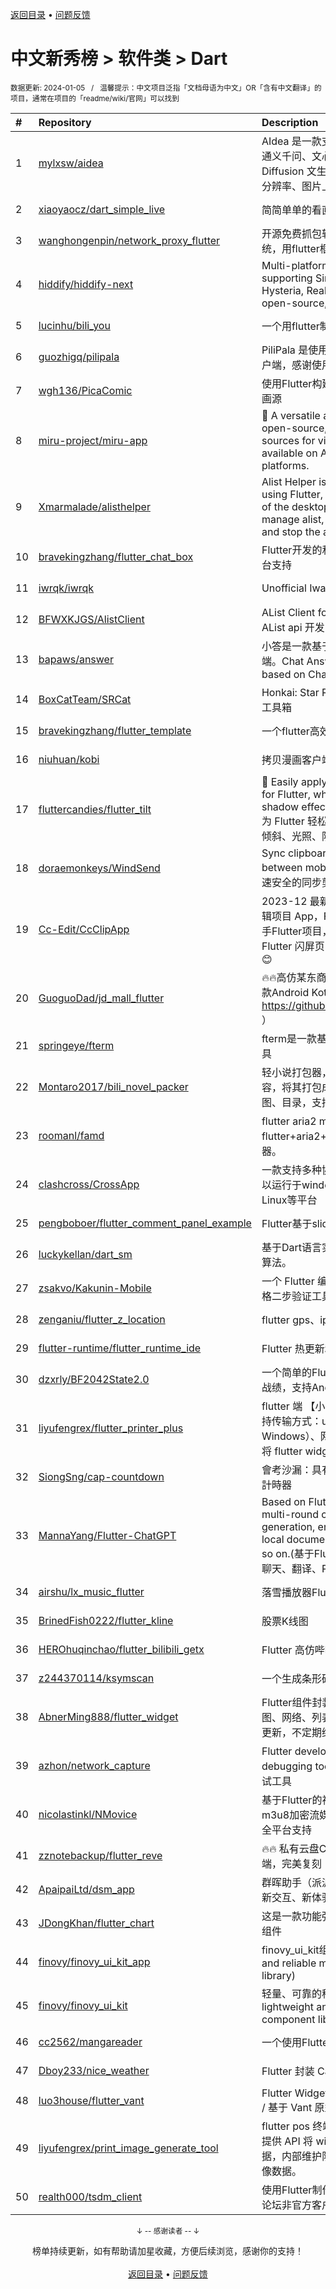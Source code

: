 <a href="https://github.com/GrowingGit/GitHub-Chinese-Top-Charts#github中文排行榜">返回目录</a> • <a href="/content/docs/feedback.md">问题反馈</a>

# 中文新秀榜 > 软件类 > Dart
<sub>数据更新: 2024-01-05&nbsp;&nbsp;&nbsp;/&nbsp;&nbsp;&nbsp;温馨提示：中文项目泛指「文档母语为中文」OR「含有中文翻译」的项目，通常在项目的「readme/wiki/官网」可以找到</sub>

|#|Repository|Description|Stars|Updated|Created|
|:-|:-|:-|:-|:-|:-|
|1|[mylxsw/aidea](https://github.com/mylxsw/aidea)|AIdea 是一款支持 GPT  以及国产大语言模型通义千问、文心一言等，支持 Stable Diffusion 文生图、图生图、 SDXL1.0、超分辨率、图片上色的全能型 APP。|5615|2024-01-04|2023-08-30|
|2|[xiaoyaocz/dart_simple_live](https://github.com/xiaoyaocz/dart_simple_live)|简简单单的看直播|3065|2023-12-28|2023-02-27|
|3|[wanghongenpin/network_proxy_flutter](https://github.com/wanghongenpin/network_proxy_flutter)|开源免费抓包软件ProxyPin，支持全平台系统，用flutter框架开发|2972|2024-01-04|2023-06-05|
|4|[hiddify/hiddify-next](https://github.com/hiddify/hiddify-next)|Multi-platform auto-proxy client, supporting Sing-box, X-ray, TUIC, Hysteria, Reality, Trojan, SSH etc. It’s an open-source, secure and ad-free.|2631|2024-01-04|2023-05-21|
|5|[lucinhu/bili_you](https://github.com/lucinhu/bili_you)|一个用flutter制作的第三方B站客户端.|2591|2023-08-26|2023-02-04|
|6|[guozhigq/pilipala](https://github.com/guozhigq/pilipala)|PiliPala 是使用Flutter开发的BiliBili第三方客户端，感谢使用。|2043|2024-01-04|2023-04-18|
|7|[wgh136/PicaComic](https://github.com/wgh136/PicaComic)|使用Flutter构建的漫画APP, 支持查看许多漫画源|1920|2023-12-30|2023-02-06|
|8|[miru-project/miru-app](https://github.com/miru-project/miru-app)|🎉 A versatile application that is free, open-source, and supports extension sources for videos, comics, and novels, available on Android, Windows, and Web platforms.|1421|2024-01-03|2023-04-27|
|9|[Xmarmalade/alisthelper](https://github.com/Xmarmalade/alisthelper)|Alist Helper is an application developed using Flutter, designed to simplify the use of the desktop version of alist. It can manage alist, allowing you to easily start and stop the alist program.|1031|2023-10-13|2023-05-02|
|10|[bravekingzhang/flutter_chat_box](https://github.com/bravekingzhang/flutter_chat_box)|Flutter开发的和ChatGPT聊天的App，全平台支持|491|2023-12-12|2023-03-24|
|11|[iwrqk/iwrqk](https://github.com/iwrqk/iwrqk)|Unofficial Iwara Flutter Client|393|2023-09-30|2023-05-08|
|12|[BFWXKJGS/AlistClient](https://github.com/BFWXKJGS/AlistClient)|AList Client for iOS and Android. / 基于 AList api 开发的 Android 和 iOS 客户端|284|2023-10-22|2023-05-22|
|13|[bapaws/answer](https://github.com/bapaws/answer)|小答是一款基于 ChatGPT API 的开源客户端。Chat Answer is an open source app based on ChatGPT.|273|2023-07-10|2023-03-12|
|14|[BoxCatTeam/SRCat](https://github.com/BoxCatTeam/SRCat)|Honkai: Star Rail Toolbox   崩坏：星穹铁道工具箱|170|2023-12-28|2023-04-27|
|15|[bravekingzhang/flutter_template](https://github.com/bravekingzhang/flutter_template)|一个flutter高效开发的模板|125|2023-07-27|2023-03-17|
|16|[niuhuan/kobi](https://github.com/niuhuan/kobi)|拷贝漫画客户端|91|2023-12-13|2023-11-07|
|17|[fluttercandies/flutter_tilt](https://github.com/fluttercandies/flutter_tilt)|👀 Easily apply tilt parallax hover effects for Flutter, which supports tilt, light, shadow effects, and gyroscope sensors   为 Flutter 轻松创建倾斜视差悬停效果，支持倾斜、光照、阴影效果和陀螺仪传感器|86|2023-12-16|2023-07-06|
|18|[doraemonkeys/WindSend](https://github.com/doraemonkeys/WindSend)|Sync clipboard, files and pictures between mobile phone and computer. 快速安全的同步剪切板，支持传输图片与文件|66|2023-11-26|2023-06-21|
|19|[Cc-Edit/CcClipApp](https://github.com/Cc-Edit/CcClipApp)|2023-12 最新  -  使用 Flutter 实现音视频编辑项目 App，Flutter学习上手项目，前端上手Flutter项目，好看的 Flutter 模板，好看的 Flutter 闪屏页，如有帮助还请Star 支持一下 😊|62|2023-12-15|2023-11-30|
|20|[GuoguoDad/jd_mall_flutter](https://github.com/GuoguoDad/jd_mall_flutter)|🔥🔥高仿某东商城flutter版本，持续更新...  同款Android Kotlin版本（ https://github.com/GuoguoDad/jd_mall.git ）|46|2023-12-27|2023-05-09|
|21|[springeye/fterm](https://github.com/springeye/fterm)|fterm是一款基于Flutter开发的跨平台终端工具|43|2023-07-27|2023-06-02|
|22|[Montaro2017/bili_novel_packer](https://github.com/Montaro2017/bili_novel_packer)|轻小说打包器，通过获取哔哩轻小说网站内容，将其打包成EPUB格式，支持封面、插图、目录，支持分卷合并。|39|2024-01-02|2023-02-20|
|23|[roomanl/famd](https://github.com/roomanl/famd)|flutter aria2 m3u8 downloader，使用flutter+aria2+m3u8开发的一个M3U8下载器。|36|2023-12-28|2023-09-14|
|24|[clashcross/CrossApp](https://github.com/clashcross/CrossApp)|一款支持多种协议管理的跨平台客户端，可以运行于windows、Android、macOS、Linux等平台|33|2023-12-07|2023-11-06|
|25|[pengboboer/flutter_comment_panel_example](https://github.com/pengboboer/flutter_comment_panel_example)|Flutter基于sliding_up_panel的评论弹窗|33|2023-07-06|2023-07-04|
|26|[luckykellan/dart_sm](https://github.com/luckykellan/dart_sm)|基于Dart语言实现的国密SM2、SM3、SM4算法。|27|2023-08-06|2023-04-08|
|27|[zsakvo/Kakunin-Mobile](https://github.com/zsakvo/Kakunin-Mobile)|一个 Flutter 编写，支持云端备份的 MD3 风格二步验证工具|27|2023-12-07|2023-02-26|
|28|[zenganiu/flutter_z_location](https://github.com/zenganiu/flutter_z_location)|flutter gps、ip定位库|23|2023-08-29|2023-04-28|
|29|[flutter-runtime/flutter_runtime_ide](https://github.com/flutter-runtime/flutter_runtime_ide)|Flutter 热更新和低代码的 IDE|21|2023-09-07|2023-05-17|
|30|[dzxrly/BF2042State2.0](https://github.com/dzxrly/BF2042State2.0)|一个简单的Flutter应用，用于查询战地2042战绩，支持Android与Web PWA|20|2024-01-04|2023-10-17|
|31|[liyufengrex/flutter_printer_plus](https://github.com/liyufengrex/flutter_printer_plus)|flutter 端 【小票、标签】打印能力实现，支持传输方式：usb连接（Android、Windows）、网络连接（各平台兼容），直接将 flutter widget 转图像数据进行打印。  |16|2024-01-03|2023-03-14|
|32|[SiongSng/cap-countdown](https://github.com/SiongSng/cap-countdown)|會考沙漏：具有試題等豐富功能的會考倒數計時器|16|2024-01-04|2023-03-11|
|33|[MannaYang/Flutter-ChatGPT](https://github.com/MannaYang/Flutter-ChatGPT)|Based on Flutter Web to realize ChatGPT multi-round chat, translation, Prompt text generation, enterprise knowledge base, local document Q&A, functions_call and so on.(基于Flutter Web实现ChatGPT多轮聊天、翻译、Pr ...|14|2023-11-03|2023-09-14|
|34|[airshu/lx_music_flutter](https://github.com/airshu/lx_music_flutter)|落雪播放器Flutter版|14|2023-12-21|2023-08-21|
|35|[BrinedFish0222/flutter_kline](https://github.com/BrinedFish0222/flutter_kline)|股票K线图|13|2024-01-04|2023-06-18|
|36|[HEROhuqinchao/flutter_bilibili_getx](https://github.com/HEROhuqinchao/flutter_bilibili_getx)|Flutter 高仿哔哩哔哩项目，使用getx 框架|13|2023-08-21|2023-02-22|
|37|[z244370114/ksymscan](https://github.com/z244370114/ksymscan)|一个生成条形码和二维码的软件|12|2023-11-15|2023-08-21|
|38|[AbnerMing888/flutter_widget](https://github.com/AbnerMing888/flutter_widget)|Flutter组件封装，包含了文本、图片、轮播图、网络、列表、tab选项卡等等功能，长期更新，不定期维护！|12|2023-08-29|2023-06-09|
|39|[azhon/network_capture](https://github.com/azhon/network_capture)|Flutter developer、test network debugging tools. Flutter 开发、测试 网络调试工具|11|2023-12-18|2023-10-25|
|40|[nicolastinkl/NMovice](https://github.com/nicolastinkl/NMovice)|基于Flutter的视频在线观看播放器，支持m3u8加密流媒体，支持iOS/Android/web 全平台支持|11|2023-12-15|2023-06-01|
|41|[zznotebackup/flutter_reve](https://github.com/zznotebackup/flutter_reve)|🔥🔥 私有云盘CloudReve的flutter手机客户端，完美复刻！！|10|2023-12-20|2023-09-25|
|42|[ApaipaiLtd/dsm_app](https://github.com/ApaipaiLtd/dsm_app)|群晖助手（派派助手）全新版本，新设计、新交互、新体验、新功能。|10|2023-08-28|2023-07-01|
|43|[JDongKhan/flutter_chart](https://github.com/JDongKhan/flutter_chart)|这是一款功能强大、使用简单的flutter chart组件|10|2023-12-22|2023-03-25|
|44|[finovy/finovy_ui_kit_app](https://github.com/finovy/finovy_ui_kit_app)|finovy_ui_kit组件库示例工程(A lightweight and reliable mobile Flutter component library)|9|2023-11-30|2023-09-20|
|45|[finovy/finovy_ui_kit](https://github.com/finovy/finovy_ui_kit)|轻量、可靠的移动端Flutter组件库(A lightweight and reliable mobile Flutter component library))|9|2023-12-13|2023-09-20|
|46|[cc2562/mangareader](https://github.com/cc2562/mangareader)|一个使用Flutter编写的漫画阅读应用|8|2023-10-19|2023-07-08|
|47|[Dboy233/nice_weather](https://github.com/Dboy233/nice_weather)|Flutter 封装 Canvas 绘制天气效果|7|2023-11-26|2023-11-22|
|48|[luo3house/flutter_vant](https://github.com/luo3house/flutter_vant)|Flutter Widgets kit based on Vant Design / 基于 Vant 原型开发的 Flutter 端组件库|7|2023-08-23|2023-06-08|
|49|[liyufengrex/print_image_generate_tool](https://github.com/liyufengrex/print_image_generate_tool)|flutter pos 终端应用中打印场景的工具包。提供 API 将 widget 视图转换成 Uint8List 数据，内部维护队列，按加入顺序生成返回图像数据。|6|2023-10-07|2023-03-13|
|50|[realth000/tsdm_client](https://github.com/realth000/tsdm_client)|使用Flutter制作的天使动漫（tsdm39.com）论坛非官方客户端。|6|2024-01-02|2023-03-03|

<div align="center">
    <p><sub>↓ -- 感谢读者 -- ↓</sub></p>
    榜单持续更新，如有帮助请加星收藏，方便后续浏览，感谢你的支持！
</div>

<br/>

<div align="center"><a href="https://github.com/GrowingGit/GitHub-Chinese-Top-Charts#github中文排行榜">返回目录</a> • <a href="/content/docs/feedback.md">问题反馈</a></div>
